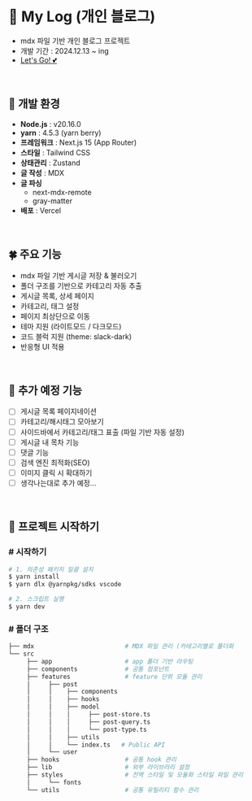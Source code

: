 # :sparkling_heart: My Log (개인 블로그)

- mdx 파일 기반 개인 블로그 프로젝트
- 개발 기간 : 2024.12.13 ~ ing
- [Let's Go! :two_hearts:](https://nuuuri.vercel.app/)

<br/>

## 🔧 개발 환경

- **Node.js** : v20.16.0
- **yarn** : 4.5.3 (yarn berry)
- **프레임워크** : Next.js 15 (App Router)
- **스타일** : Tailwind CSS
- **상태관리** : Zustand
- **글 작성** : MDX
- **글 파싱**
  - next-mdx-remote
  - gray-matter
- **배포** : Vercel

<br/>

## :four_leaf_clover: 주요 기능

- mdx 파일 기반 게시글 저장 & 불러오기
- 폴더 구조를 기반으로 카테고리 자동 추출
- 게시글 목록, 상세 페이지
- 카테고리, 태그 설정
- 페이지 최상단으로 이동
- 테마 지원 (라이트모드 / 다크모드)
- 코드 블럭 지원 (theme: slack-dark)
- 반응형 UI 적용

<br/>

## :star2: 추가 예정 기능

- [ ] 게시글 목록 페이지네이션
- [ ] 카테고리/해시태그 모아보기
- [ ] 사이드바에서 카테고리/태그 표출 (파일 기반 자동 설정)
- [ ] 게시글 내 목차 기능
- [ ] 댓글 기능
- [ ] 검색 엔진 최적화(SEO)
- [ ] 이미지 클릭 시 확대하기
- [ ] 생각나는대로 추가 예정...

<br/>

## :file_folder: 프로젝트 시작하기

### # 시작하기

```bash
# 1. 의존성 패키지 일괄 설치
$ yarn install
$ yarn dlx @yarnpkg/sdks vscode

# 2. 스크립트 실행
$ yarn dev
```

### # 폴더 구조

```bash
├── mdx                         # MDX 파일 관리 (카테고리별로 폴더화
└── src
     ├── app                    # app 폴더 기반 라우팅
     ├── components             # 공통 컴포넌트
     ├── features               # feature 단위 모듈 관리
     │     ├── post
     │     │    ├── components
     │     │    ├── hooks
     │     │    ├── model
     │     │    │     ├── post-store.ts
     │     │    │     ├── post-query.ts
     │     │    │     └── post-type.ts
     │     │    ├── utils
     │     │    └── index.ts   # Public API
     │     └── user
     ├── hooks                  # 공통 hook 관리
     ├── lib                    # 외부 라이브러리 설정
     ├── styles                 # 전역 스타일 및 모듈화 스타일 파일 관리
     │     └── fonts
     └── utils                  # 공통 유틸리티 함수 관리
```
